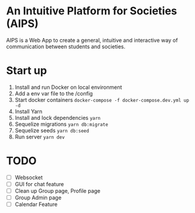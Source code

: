 # An Intuitive Platform for Societies (AIPS)

AIPS is a Web App to create a general, intuitive and interactive way of communication between students and societies.

# Start up

1. Install and run Docker on local environment
1. Add a env var file to the /config
1. Start docker containers ```docker-compose -f docker-compose.dev.yml up -d```
1. Install Yarn
1. Install and lock dependencies ```yarn```
1. Sequelize migrations ```yarn db:migrate```
1. Sequelize seeds ```yarn db:seed```
1. Run server ```yarn dev```

# TODO

- [ ] Websocket
- [ ] GUI for chat feature
- [ ] Clean up Group page, Profile page
- [ ] Group Admin page
- [ ] Calendar Feature
